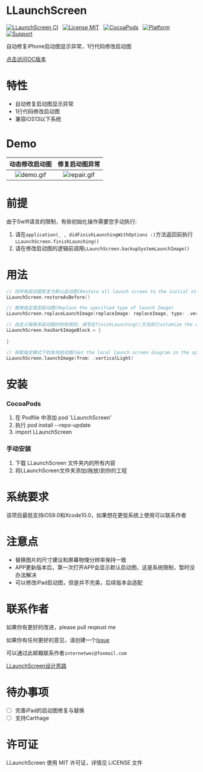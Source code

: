 LLaunchScreen
==============
[![LLaunchScreen CI](https://github.com/internetWei/LLaunchScreen/workflows/LLaunchScreen%20CI/badge.svg)](https://github.com/internetWei/LLaunchScreen/actions)&nbsp;&nbsp; [![License MIT](https://img.shields.io/badge/license-MIT-green.svg?style=flat)](https://github.com/internetWei/LLaunchScreen/blob/master/LICENSE)&nbsp;&nbsp; [![CocoaPods](https://img.shields.io/badge/pod-0.1.1-blue)](http://cocoapods.org/pods/LLaunchScreen)&nbsp;&nbsp; [![Platform](https://img.shields.io/badge/platform-ios-lightgrey)](https://www.apple.com/nl/ios)&nbsp;&nbsp; [![Support](https://img.shields.io/badge/support-iOS%209%2B-blue)](https://www.apple.com/nl/ios)

自动修复iPhone启动图显示异常，1行代码修改启动图

[点击访问OC版本](https://github.com/internetwei/LLDynamicLaunchScreen)

特性
==============
- 自动修复启动图显示异常
- 1行代码修改启动图
- 兼容iOS13以下系统

Demo
==============
| 动态修改启动图  | 修复启动图异常 |
| :-------------: | :-------------: |
| ![demo.gif](https://gitee.com/internetWei/lldynamic-launch-screen/raw/master/Resources/demo.gif)  | ![repair.gif](https://gitee.com/internetWei/lldynamic-launch-screen/raw/master/Resources/Repair.gif)  |

前提
==============
由于Swift语言的限制，有些初始化操作需要您手动执行:
1. 请在`application(_ , didFinishLaunchingWithOptions :)`方法返回前执行`LLaunchScreen.finishLaunching()`
2. 请在修改启动图的逻辑前调用`LLaunchScreen.backupSystemLaunchImage()`

用法
==============
```swift
// 将所有启动图恢复为默认启动图(Restore all launch screen to the initial state)
LLaunchScreen.restoreAsBefore()

// 替换指定类型启动图(Replace the specified type of launch Image)
LLaunchScreen.replaceLaunchImage(replaceImage: replaceImage, type: .verticalLight, quality: 0.8, validation: nil)

// 自定义暗黑系启动图的校验规则，请写在finishLaunching()方法前(Customize the verification rules of the dark style launch screen, Please write before finishLaunching() method)
LLaunchScreen.hasDarkImageBlock = {
    
}

// 获取指定模式下的本地启动图(Get the local launch screen diagram in the specified mode)
LLaunchScreen.launchImage(from: .verticalLight)
```

安装
==============
### CocoaPods
1. 在 Podfile 中添加 pod 'LLaunchScreen'
2. 执行 pod install --repo-update
3. import LLaunchScreen

### 手动安装
1. 下载 LLaunchScreen 文件夹内的所有内容
2. 将LLaunchScreen文件夹添加(拖放)到你的工程

系统要求
==============
该项目最低支持iOS9.0和Xcode10.0，如果想在更低系统上使用可以联系作者

注意点
==============
* 替换图片的尺寸建议和屏幕物理分辨率保持一致
* APP更新版本后，第一次打开APP会显示默认启动图，这是系统限制，暂时没办法解决
* 可以修改iPad启动图，但是并不完美，后续版本会适配

联系作者
==============
如果你有更好的改进，please pull reqeust me

如果你有任何更好的意见，请创建一个[Issue](https://gitee.com/internetWei/LLaunchScreen/issues)

可以通过此邮箱联系作者`internetwei@foxmail.com`

[LLaunchScreen设计思路](https://internetwei.github.io/2021/03/02/LLDynamicLaunchScreen%20%E8%AE%BE%E8%AE%A1%E6%80%9D%E8%B7%AF/)


待办事项
==============
* [ ] 完善iPad的启动图修复与替换
* [ ] 支持Carthage

许可证
==============
LLaunchScreen 使用 MIT 许可证，详情见 LICENSE 文件
